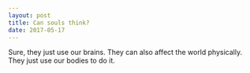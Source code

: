 ```yaml
---
layout: post
title: Can souls think?
date: 2017-05-17
---
```


<p>Sure, they just use our brains. They can also affect the world physically. They just use our bodies to do it.</p>
